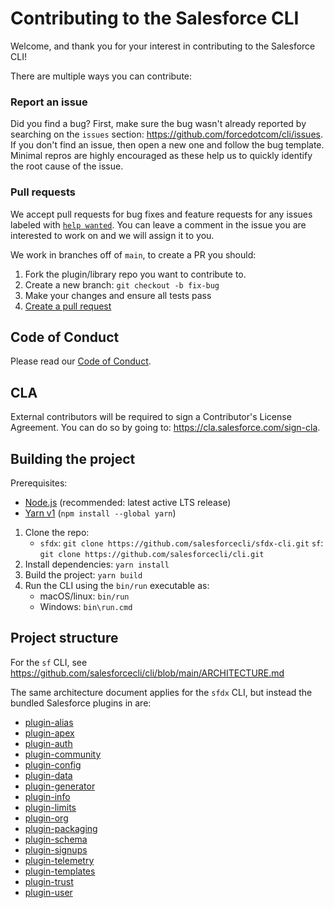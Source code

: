 # Contributing to the Salesforce CLI
Welcome, and thank you for your interest in contributing to the Salesforce CLI!

There are multiple ways you can contribute:

### Report an issue
Did you find a bug? First, make sure the bug wasn't already reported by searching on the `issues` section: https://github.com/forcedotcom/cli/issues.
If you don't find an issue, then open a new one and follow the bug template. Minimal repros are highly encouraged as these help us to quickly identify the root cause of the issue.

### Pull requests
We accept pull requests for bug fixes and feature requests for any issues labeled with [`help wanted`](https://github.com/forcedotcom/cli/issues?q=is%3Aopen+is%3Aissue+label%3A%22help+wanted%22).
You can leave a comment in the issue you are interested to work on and we will assign it to you.

We work in branches off of `main`, to create a PR you should:

1. Fork the plugin/library repo you want to contribute to.
2. Create a new branch: `git checkout -b fix-bug`
3. Make your changes and ensure all tests pass
4. [Create a pull request](https://docs.github.com/en/pull-requests/collaborating-with-pull-requests/proposing-changes-to-your-work-with-pull-requests/creating-a-pull-request)

## Code of Conduct
Please read our [Code of Conduct](CODE_OF_CONDUCT.md).

## CLA
External contributors will be required to sign a Contributor's License Agreement. You can do so by going to: https://cla.salesforce.com/sign-cla.

## Building the project

Prerequisites:
* [Node.js](https://nodejs.org/) (recommended: latest active LTS release)
* [Yarn v1](https://classic.yarnpkg.com/) (`npm install --global yarn`)

1. Clone the repo: 
    * `sfdx`: `git clone https://github.com/salesforcecli/sfdx-cli.git`
     `sf`: `git clone https://github.com/salesforcecli/cli.git`
2. Install dependencies: `yarn install`
3. Build the project: `yarn build`
4. Run the CLI using the `bin/run` executable as:
    * macOS/linux: `bin/run`
    * Windows: `bin\run.cmd`


## Project structure
For the `sf` CLI, see https://github.com/salesforcecli/cli/blob/main/ARCHITECTURE.md

The same architecture document applies for the `sfdx` CLI, but instead the bundled Salesforce plugins in are:

* [plugin-alias](https://github.com/salesforcecli/plugin-alias/)
* [plugin-apex](https://github.com/salesforcecli/plugin-apex/)
* [plugin-auth](https://github.com/salesforcecli/plugin-auth/)
* [plugin-community](https://github.com/salesforcecli/plugin-community/)
* [plugin-config](https://github.com/salesforcecli/plugin-config/)
* [plugin-data](https://github.com/salesforcecli/plugin-data)
* [plugin-generator](https://github.com/forcedotcom/sfdx-plugin-generate)
* [plugin-info](https://github.com/salesforcecli/plugin-info)
* [plugin-limits](https://github.com/salesforcecli/plugin-limits)
* [plugin-org](https://github.com/salesforcecli/plugin-org)
* [plugin-packaging](https://github.com/salesforcecli/plugin-packaging)
* [plugin-schema](https://github.com/salesforcecli/plugin-schema)
* [plugin-signups](https://github.com/salesforcecli/plugin-signups)
* [plugin-telemetry](https://github.com/salesforcecli/plugin-telemetry)
* [plugin-templates](https://github.com/salesforcecli/plugin-templates)
* [plugin-trust](https://github.com/salesforcecli/plugin-trust)
* [plugin-user](https://github.com/salesforcecli/plugin-user)
